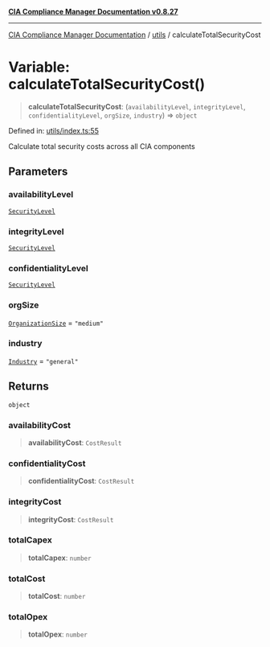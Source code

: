 [**CIA Compliance Manager Documentation v0.8.27**](../../README.md)

***

[CIA Compliance Manager Documentation](../../modules.md) / [utils](../README.md) / calculateTotalSecurityCost

# Variable: calculateTotalSecurityCost()

> **calculateTotalSecurityCost**: (`availabilityLevel`, `integrityLevel`, `confidentialityLevel`, `orgSize`, `industry`) => `object`

Defined in: [utils/index.ts:55](https://github.com/Hack23/cia-compliance-manager/blob/26bb73ca86d23be8656cdd29d12202323a449310/src/utils/index.ts#L55)

Calculate total security costs across all CIA components

## Parameters

### availabilityLevel

[`SecurityLevel`](../../types/cia/type-aliases/SecurityLevel.md)

### integrityLevel

[`SecurityLevel`](../../types/cia/type-aliases/SecurityLevel.md)

### confidentialityLevel

[`SecurityLevel`](../../types/cia/type-aliases/SecurityLevel.md)

### orgSize

[`OrganizationSize`](../costCalculationUtils/type-aliases/OrganizationSize.md) = `"medium"`

### industry

[`Industry`](../costCalculationUtils/type-aliases/Industry.md) = `"general"`

## Returns

`object`

### availabilityCost

> **availabilityCost**: `CostResult`

### confidentialityCost

> **confidentialityCost**: `CostResult`

### integrityCost

> **integrityCost**: `CostResult`

### totalCapex

> **totalCapex**: `number`

### totalCost

> **totalCost**: `number`

### totalOpex

> **totalOpex**: `number`
